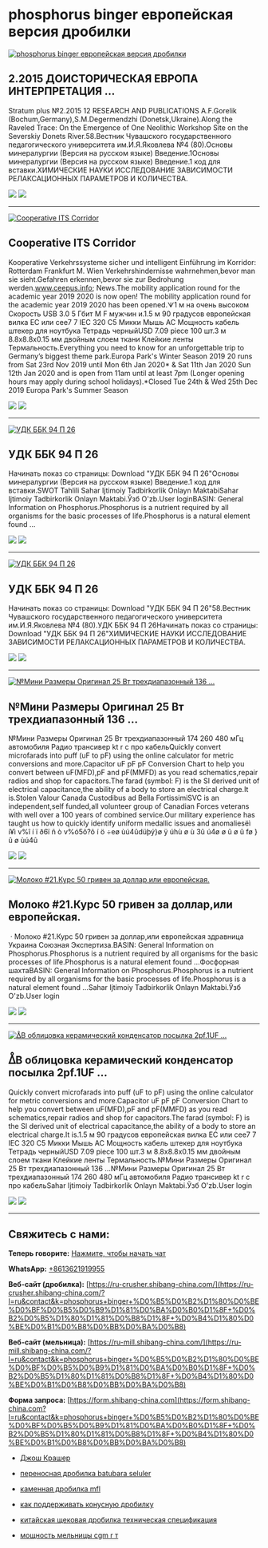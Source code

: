# phosphorus binger европейская версия дробилки

<a href="https://swt.shibang-china.com/?l=ru&img&k=phosphorus+binger+%D0%B5%D0%B2%D1%80%D0%BE%D0%BF%D0%B5%D0%B9%D1%81%D0%BA%D0%B0%D1%8F+%D0%B2%D0%B5%D1%80%D1%81%D0%B8%D1%8F+%D0%B4%D1%80%D0%BE%D0%B1%D0%B8%D0%BB%D0%BA%D0%B8" target="_blank">![phosphorus binger европейская версия дробилки](http://static.shibang-china.com/all-800x300/1005.jpg)</a>

## 2.2015 ДОИСТОРИЧЕСКАЯ ЕВРОПА ИНТЕРПРЕТАЦИЯ …
Stratum plus №2.2015 12 RESEARCH AND PUBLICATIONS A.F.Gorelik (Bochum,Germany),S.M.Degermendzhi (Donetsk,Ukraine).Along the Raveled Trace: On the Emergence of One Neolithic Workshop Site on the Severskiy Donets River.58.Вестник Чувашского государственного педагогического университета им.И.Я.Яковлева №4 (80).Основы минералургии (Версия на русском языке) Введение.1Основы минералургии (Версия на русском языке) Введение.1 код для вставки.ХИМИЧЕСКИЕ НАУКИ ИССЛЕДОВАНИЕ ЗАВИСИМОСТИ РЕЛАКСАЦИОННЫХ ПАРАМЕТРОВ И КОЛИЧЕСТВА.


<a href="https://whatsapp.shibangsoft.com/WhatsApp.php" target="_blank" title="WhatsApp">![](http://static.shibang-china.com/icon/whatsapp.png)</a> <a href="https://swt.shibang-china.com/?l=ru&icon&k=phosphorus+binger+%D0%B5%D0%B2%D1%80%D0%BE%D0%BF%D0%B5%D0%B9%D1%81%D0%BA%D0%B0%D1%8F+%D0%B2%D0%B5%D1%80%D1%81%D0%B8%D1%8F+%D0%B4%D1%80%D0%BE%D0%B1%D0%B8%D0%BB%D0%BA%D0%B8" target="_blank">![](http://static.shibang-china.com/icon/chat-ru.png)</a>

---

<a href="https://swt.shibang-china.com/?l=ru&img&k=phosphorus+binger+%D0%B5%D0%B2%D1%80%D0%BE%D0%BF%D0%B5%D0%B9%D1%81%D0%BA%D0%B0%D1%8F+%D0%B2%D0%B5%D1%80%D1%81%D0%B8%D1%8F+%D0%B4%D1%80%D0%BE%D0%B1%D0%B8%D0%BB%D0%BA%D0%B8" target="_blank">![Cooperative ITS Corridor](http://static.shibang-china.com/all-800x300/190.jpg)</a>

## Cooperative ITS Corridor
Kooperative Verkehrssysteme sicher und intelligent Einf&#252;hrung im Korridor: Rotterdam Frankfurt M. Wien Verkehrshindernisse wahrnehmen,bevor man sie sieht.Gefahren erkennen,bevor sie zur Bedrohung werden.www.ceepus.info; News.The mobility application round for the academic year 2019 2020 is now open! The mobility application round for the academic year 2019 2020 has been opened.ᗐ1 м на очень высоком Скорость USB 3.0 5 Гбит M F мужчин и.1.5 м 90 градусов европейская вилка ЕС или cee7 7 IEC 320 C5 Микки Мышь AC Мощность кабель штекер для ноутбука Тетрадь черныйUSD 7.09 piece 100 шт.3 м 8.8x8.8x0.15 мм двойным слоем ткани Клейкие ленты Термальность.Everything you need to know for an unforgettable trip to Germany’s biggest theme park.Europa Park's Winter Season 2019 20 runs from Sat 23rd Nov 2019 until Mon 6th Jan 2020* &amp; Sat 11th Jan 2020 Sun 12th Jan 2020 and is open from 11am until at least 7pm (Longer opening hours may apply during school holidays).*Closed Tue 24th &amp; Wed 25th Dec 2019 Europa Park's Summer Season


<a href="https://whatsapp.shibangsoft.com/WhatsApp.php" target="_blank" title="WhatsApp">![](http://static.shibang-china.com/icon/whatsapp.png)</a> <a href="https://swt.shibang-china.com/?l=ru&icon&k=phosphorus+binger+%D0%B5%D0%B2%D1%80%D0%BE%D0%BF%D0%B5%D0%B9%D1%81%D0%BA%D0%B0%D1%8F+%D0%B2%D0%B5%D1%80%D1%81%D0%B8%D1%8F+%D0%B4%D1%80%D0%BE%D0%B1%D0%B8%D0%BB%D0%BA%D0%B8" target="_blank">![](http://static.shibang-china.com/icon/chat-ru.png)</a>

---

<a href="https://swt.shibang-china.com/?l=ru&img&k=phosphorus+binger+%D0%B5%D0%B2%D1%80%D0%BE%D0%BF%D0%B5%D0%B9%D1%81%D0%BA%D0%B0%D1%8F+%D0%B2%D0%B5%D1%80%D1%81%D0%B8%D1%8F+%D0%B4%D1%80%D0%BE%D0%B1%D0%B8%D0%BB%D0%BA%D0%B8" target="_blank">![УДК ББК 94 П 26](http://static.shibang-china.com/all-800x300/412.jpg)</a>

## УДК ББК 94 П 26
Начинать показ со страницы: Download &quot;УДК ББК 94 П 26&quot;Основы минералургии (Версия на русском языке) Введение.1 код для вставки.SWOT Tahlili Sahar Ijtimoiy Tadbirkorlik Onlayn MaktabiSahar Ijtimoiy Tadbirkorlik Onlayn Maktabi.Ўзб O'zb.User loginBASIN: General Information on Phosphorus.Phosphorus is a nutrient required by all organisms for the basic processes of life.Phosphorus is a natural element found …


<a href="https://whatsapp.shibangsoft.com/WhatsApp.php" target="_blank" title="WhatsApp">![](http://static.shibang-china.com/icon/whatsapp.png)</a> <a href="https://swt.shibang-china.com/?l=ru&icon&k=phosphorus+binger+%D0%B5%D0%B2%D1%80%D0%BE%D0%BF%D0%B5%D0%B9%D1%81%D0%BA%D0%B0%D1%8F+%D0%B2%D0%B5%D1%80%D1%81%D0%B8%D1%8F+%D0%B4%D1%80%D0%BE%D0%B1%D0%B8%D0%BB%D0%BA%D0%B8" target="_blank">![](http://static.shibang-china.com/icon/chat-ru.png)</a>

---

<a href="https://swt.shibang-china.com/?l=ru&img&k=phosphorus+binger+%D0%B5%D0%B2%D1%80%D0%BE%D0%BF%D0%B5%D0%B9%D1%81%D0%BA%D0%B0%D1%8F+%D0%B2%D0%B5%D1%80%D1%81%D0%B8%D1%8F+%D0%B4%D1%80%D0%BE%D0%B1%D0%B8%D0%BB%D0%BA%D0%B8" target="_blank">![УДК ББК 94 П 26](http://static.shibang-china.com/all-800x300/59.jpg)</a>

## УДК ББК 94 П 26
Начинать показ со страницы: Download &quot;УДК ББК 94 П 26&quot;58.Вестник Чувашского государственного педагогического университета им.И.Я.Яковлева №4 (80).УДК ББК 94 П 26Начинать показ со страницы: Download &quot;УДК ББК 94 П 26&quot;ХИМИЧЕСКИЕ НАУКИ ИССЛЕДОВАНИЕ ЗАВИСИМОСТИ РЕЛАКСАЦИОННЫХ ПАРАМЕТРОВ И КОЛИЧЕСТВА.


<a href="https://whatsapp.shibangsoft.com/WhatsApp.php" target="_blank" title="WhatsApp">![](http://static.shibang-china.com/icon/whatsapp.png)</a> <a href="https://swt.shibang-china.com/?l=ru&icon&k=phosphorus+binger+%D0%B5%D0%B2%D1%80%D0%BE%D0%BF%D0%B5%D0%B9%D1%81%D0%BA%D0%B0%D1%8F+%D0%B2%D0%B5%D1%80%D1%81%D0%B8%D1%8F+%D0%B4%D1%80%D0%BE%D0%B1%D0%B8%D0%BB%D0%BA%D0%B8" target="_blank">![](http://static.shibang-china.com/icon/chat-ru.png)</a>

---

<a href="https://swt.shibang-china.com/?l=ru&img&k=phosphorus+binger+%D0%B5%D0%B2%D1%80%D0%BE%D0%BF%D0%B5%D0%B9%D1%81%D0%BA%D0%B0%D1%8F+%D0%B2%D0%B5%D1%80%D1%81%D0%B8%D1%8F+%D0%B4%D1%80%D0%BE%D0%B1%D0%B8%D0%BB%D0%BA%D0%B8" target="_blank">![№Мини Размеры Оригинал 25 Вт трехдиапазонный 136 …](http://static.shibang-china.com/all-800x300/602.jpg)</a>

## №Мини Размеры Оригинал 25 Вт трехдиапазонный 136 …
№Мини Размеры Оригинал 25 Вт трехдиапазонный 174 260 480 мГц автомобиля Радио трансивер kt r с про кабельQuickly convert microfarads into puff (uF to pF) using the online calculator for metric conversions and more.Capacitor uF pF pF Conversion Chart to help you convert between uF(MFD),pF and pF(MMFD) as you read schematics,repair radios and shop for capacitors.The farad (symbol: F) is the SI derived unit of electrical capacitance,the ability of a body to store an electrical charge.It is.Stolen Valour Canada Custodibus ad Bella FortissimiSVC is an independent,self funded,all volunteer group of Canadian Forces veterans with well over a 100 years of combined service.Our military experience has taught us how to quickly identify uniform medallic issues and anomalies&#235;&#236; &#237;&#165;&#236; v%&#238; &#237; &#239; &#240;6&#239; &#241; &#242; v%&#243;5&#244;?&#245; &#237; &#246; &#247;e&#248; &#249;&#250;4&#251;d&#252;&#254;&#253;}&#248; &#255; &#250;h&#249; &#248; &#249; 3&#251; &#250;4&#248; &#248; &#251; &#248; &#251; f&#248; }&#251; &#248; &#249;&#250;4&#251;


<a href="https://whatsapp.shibangsoft.com/WhatsApp.php" target="_blank" title="WhatsApp">![](http://static.shibang-china.com/icon/whatsapp.png)</a> <a href="https://swt.shibang-china.com/?l=ru&icon&k=phosphorus+binger+%D0%B5%D0%B2%D1%80%D0%BE%D0%BF%D0%B5%D0%B9%D1%81%D0%BA%D0%B0%D1%8F+%D0%B2%D0%B5%D1%80%D1%81%D0%B8%D1%8F+%D0%B4%D1%80%D0%BE%D0%B1%D0%B8%D0%BB%D0%BA%D0%B8" target="_blank">![](http://static.shibang-china.com/icon/chat-ru.png)</a>

---

<a href="https://swt.shibang-china.com/?l=ru&img&k=phosphorus+binger+%D0%B5%D0%B2%D1%80%D0%BE%D0%BF%D0%B5%D0%B9%D1%81%D0%BA%D0%B0%D1%8F+%D0%B2%D0%B5%D1%80%D1%81%D0%B8%D1%8F+%D0%B4%D1%80%D0%BE%D0%B1%D0%B8%D0%BB%D0%BA%D0%B8" target="_blank">![Молоко #21.Курс 50 гривен за доллар,или европейская.](http://static.shibang-china.com/all-800x300/944.jpg)</a>

## Молоко #21.Курс 50 гривен за доллар,или европейская.
&nbsp;&#0183;&#32;Молоко #21.Курс 50 гривен за доллар,или европейская здравница Украина Союзная Экспертиза.BASIN: General Information on Phosphorus.Phosphorus is a nutrient required by all organisms for the basic processes of life.Phosphorus is a natural element found …Фосфорная шахтаBASIN: General Information on Phosphorus.Phosphorus is a nutrient required by all organisms for the basic processes of life.Phosphorus is a natural element found …Sahar Ijtimoiy Tadbirkorlik Onlayn Maktabi.Ўзб O'zb.User login


<a href="https://whatsapp.shibangsoft.com/WhatsApp.php" target="_blank" title="WhatsApp">![](http://static.shibang-china.com/icon/whatsapp.png)</a> <a href="https://swt.shibang-china.com/?l=ru&icon&k=phosphorus+binger+%D0%B5%D0%B2%D1%80%D0%BE%D0%BF%D0%B5%D0%B9%D1%81%D0%BA%D0%B0%D1%8F+%D0%B2%D0%B5%D1%80%D1%81%D0%B8%D1%8F+%D0%B4%D1%80%D0%BE%D0%B1%D0%B8%D0%BB%D0%BA%D0%B8" target="_blank">![](http://static.shibang-china.com/icon/chat-ru.png)</a>

---

<a href="https://swt.shibang-china.com/?l=ru&img&k=phosphorus+binger+%D0%B5%D0%B2%D1%80%D0%BE%D0%BF%D0%B5%D0%B9%D1%81%D0%BA%D0%B0%D1%8F+%D0%B2%D0%B5%D1%80%D1%81%D0%B8%D1%8F+%D0%B4%D1%80%D0%BE%D0%B1%D0%B8%D0%BB%D0%BA%D0%B8" target="_blank">![ᐂВ облицовка керамический конденсатор посылка 2pf.1UF …](http://static.shibang-china.com/all-800x300/1503.jpg)</a>

## ᐂВ облицовка керамический конденсатор посылка 2pf.1UF …
Quickly convert microfarads into puff (uF to pF) using the online calculator for metric conversions and more.Capacitor uF pF pF Conversion Chart to help you convert between uF(MFD),pF and pF(MMFD) as you read schematics,repair radios and shop for capacitors.The farad (symbol: F) is the SI derived unit of electrical capacitance,the ability of a body to store an electrical charge.It is.1.5 м 90 градусов европейская вилка ЕС или cee7 7 IEC 320 C5 Микки Мышь AC Мощность кабель штекер для ноутбука Тетрадь черныйUSD 7.09 piece 100 шт.3 м 8.8x8.8x0.15 мм двойным слоем ткани Клейкие ленты Термальность.№Мини Размеры Оригинал 25 Вт трехдиапазонный 136 …№Мини Размеры Оригинал 25 Вт трехдиапазонный 174 260 480 мГц автомобиля Радио трансивер kt r с про кабельSahar Ijtimoiy Tadbirkorlik Onlayn Maktabi.Ўзб O'zb.User login


<a href="https://whatsapp.shibangsoft.com/WhatsApp.php" target="_blank" title="WhatsApp">![](http://static.shibang-china.com/icon/whatsapp.png)</a> <a href="https://swt.shibang-china.com/?l=ru&icon&k=phosphorus+binger+%D0%B5%D0%B2%D1%80%D0%BE%D0%BF%D0%B5%D0%B9%D1%81%D0%BA%D0%B0%D1%8F+%D0%B2%D0%B5%D1%80%D1%81%D0%B8%D1%8F+%D0%B4%D1%80%D0%BE%D0%B1%D0%B8%D0%BB%D0%BA%D0%B8" target="_blank">![](http://static.shibang-china.com/icon/chat-ru.png)</a>

---
## Свяжитесь с нами:

**Теперь говорите:** [Нажмите, чтобы начать чат](https://swt.shibang-china.com?l=ru&contact&k=phosphorus+binger+%D0%B5%D0%B2%D1%80%D0%BE%D0%BF%D0%B5%D0%B9%D1%81%D0%BA%D0%B0%D1%8F+%D0%B2%D0%B5%D1%80%D1%81%D0%B8%D1%8F+%D0%B4%D1%80%D0%BE%D0%B1%D0%B8%D0%BB%D0%BA%D0%B8)

**WhatsApp:**  [+8613621919955](https://whatsapp.shibangsoft.com/WhatsApp.php)

**Веб-сайт (дробилка):** [https://ru-crusher.shibang-china.com/](https://ru-crusher.shibang-china.com/?l=ru&contact&k=phosphorus+binger+%D0%B5%D0%B2%D1%80%D0%BE%D0%BF%D0%B5%D0%B9%D1%81%D0%BA%D0%B0%D1%8F+%D0%B2%D0%B5%D1%80%D1%81%D0%B8%D1%8F+%D0%B4%D1%80%D0%BE%D0%B1%D0%B8%D0%BB%D0%BA%D0%B8)

**Веб-сайт (мельница):** [https://ru-mill.shibang-china.com/](https://ru-mill.shibang-china.com/?l=ru&contact&k=phosphorus+binger+%D0%B5%D0%B2%D1%80%D0%BE%D0%BF%D0%B5%D0%B9%D1%81%D0%BA%D0%B0%D1%8F+%D0%B2%D0%B5%D1%80%D1%81%D0%B8%D1%8F+%D0%B4%D1%80%D0%BE%D0%B1%D0%B8%D0%BB%D0%BA%D0%B8)

**Форма запроса:** [https://form.shibang-china.com](https://form.shibang-china.com?l=ru&contact&k=phosphorus+binger+%D0%B5%D0%B2%D1%80%D0%BE%D0%BF%D0%B5%D0%B9%D1%81%D0%BA%D0%B0%D1%8F+%D0%B2%D0%B5%D1%80%D1%81%D0%B8%D1%8F+%D0%B4%D1%80%D0%BE%D0%B1%D0%B8%D0%BB%D0%BA%D0%B8)

* [Джош Крашер](../131/%D0%94%D0%B6%D0%BE%D1%88%20%D0%9A%D1%80%D0%B0%D1%88%D0%B5%D1%80.md)

* [переносная дробилка batubara seluler](../132/%D0%BF%D0%B5%D1%80%D0%B5%D0%BD%D0%BE%D1%81%D0%BD%D0%B0%D1%8F%20%D0%B4%D1%80%D0%BE%D0%B1%D0%B8%D0%BB%D0%BA%D0%B0%20batubara%20seluler.md)

* [каменная дробилка mfl](../133/%D0%BA%D0%B0%D0%BC%D0%B5%D0%BD%D0%BD%D0%B0%D1%8F%20%D0%B4%D1%80%D0%BE%D0%B1%D0%B8%D0%BB%D0%BA%D0%B0%20mfl.md)

* [как поддерживать конусную дробилку](../132/%D0%BA%D0%B0%D0%BA%20%D0%BF%D0%BE%D0%B4%D0%B4%D0%B5%D1%80%D0%B6%D0%B8%D0%B2%D0%B0%D1%82%D1%8C%20%D0%BA%D0%BE%D0%BD%D1%83%D1%81%D0%BD%D1%83%D1%8E%20%D0%B4%D1%80%D0%BE%D0%B1%D0%B8%D0%BB%D0%BA%D1%83.md)

* [китайская щековая дробилка техническая спецификация](../131/%D0%BA%D0%B8%D1%82%D0%B0%D0%B9%D1%81%D0%BA%D0%B0%D1%8F%20%D1%89%D0%B5%D0%BA%D0%BE%D0%B2%D0%B0%D1%8F%20%D0%B4%D1%80%D0%BE%D0%B1%D0%B8%D0%BB%D0%BA%D0%B0%20%D1%82%D0%B5%D1%85%D0%BD%D0%B8%D1%87%D0%B5%D1%81%D0%BA%D0%B0%D1%8F%20%D1%81%D0%BF%D0%B5%D1%86%D0%B8%D1%84%D0%B8%D0%BA%D0%B0%D1%86%D0%B8%D1%8F.md)

* [мощность мельницы cgm r т](../134/%D0%BC%D0%BE%D1%89%D0%BD%D0%BE%D1%81%D1%82%D1%8C%20%D0%BC%D0%B5%D0%BB%D1%8C%D0%BD%D0%B8%D1%86%D1%8B%20cgm%20r%20%D1%82.md)